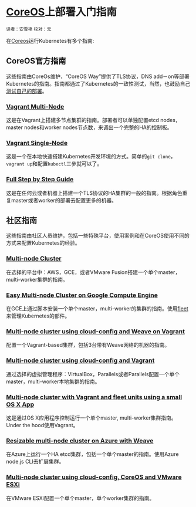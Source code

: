 
# **[CoreOS](https://coreos.com)上部署入门指南**
`译者：安雪艳` `校对：无`

在[Coreos](https://coreos.com/kubernetes/docs/latest/)运行Kubernetes有多个指南:

## **CoreOS官方指南**

这些指南由CoreOs维护，“CoreOS Way”提供了TLS协议，DNS add－on等部署Kubernetes的指南。指南都通过了Kubernetes的一致性测试，当然，也鼓励自己[测试自己的部署](https://coreos.com/kubernetes/docs/latest/conformance-tests.html)。

### [Vagrant Multi-Node](https://coreos.com/kubernetes/docs/latest/kubernetes-on-vagrant.html)

这是在Vagrant上搭建多节点集群的指南。部署者可以单独配置etcd nodes，master nodes和worker nodes节点数，来调出一个完整的HA的控制板。

### [Vagrant Single-Node](https://coreos.com/kubernetes/docs/latest/kubernetes-on-vagrant-single.html)

这是一个在本地快速搭建Kubernetes开发环境的方式。简单的```git clone```，```vagrant up```和配置```kubectl```三步就可以了。



### [Full Step by Step Guide](https://coreos.com/kubernetes/docs/latest/getting-started.html)

这是在任何云或者机器上搭建一个TLS协议的HA集群的一般的指南。根据角色重复master或者worker的部署去配置更多的机器。



## **社区指南** 

这些指南由社区人员维护，包括一些特殊平台，使用案例和在CoreOS使用不同的方式来配置Kubernetes的经验。

### [Multi-node Cluster](coreos/coreos_multinode_cluster.html)

在选择的平台中：AWS，GCE，或者VMware Fusion搭建一个单个master，multi-worker集群的指南。

### [Easy Multi-node Cluster on Google Compute Engine](https://github.com/rimusz/coreos-multi-node-k8s-gce/blob/master/README.md)

在GCE上通过脚本安装一个单个master，multi-worker的集群的指南。使用[fleet](https://github.com/coreos/fleet)来管理Kubernetes的部件。 

### [Multi-node cluster using cloud-config and Weave on Vagrant](https://github.com/errordeveloper/weave-demos/blob/master/poseidon/README.md)

配置一个Vagrant-based集群，包括3台带有Weave网络的机器的指南。

### [Multi-node cluster using cloud-config and Vagrant](https://github.com/pires/kubernetes-vagrant-coreos-cluster/blob/master/README.md)

通过选择的虚拟管理程序：VirtualBox，Parallels或者Parallels配置一个单个master，multi-worker本地集群的指南。

### [Multi-node cluster with Vagrant and fleet units using a small OS X App](https://github.com/rimusz/coreos-osx-gui-kubernetes-cluster/blob/master/README.md)

这是通过OS X应用程序控制运行一个单个master, multi-worker集群指南。Under the hood使用Vagrant。

### [Resizable multi-node cluster on Azure with Weave](coreos/azure/README.html)

在Azure上运行一个HA etcd集群，包括一个单个master的指南。使用Azure node.js CLI去扩展集群。


### [Multi-node cluster using cloud-config, CoreOS and VMware ESXi](https://github.com/xavierbaude/VMware-coreos-multi-nodes-Kubernetes)

在VMware ESXi配置一个单个master，单个worker集群的指南。